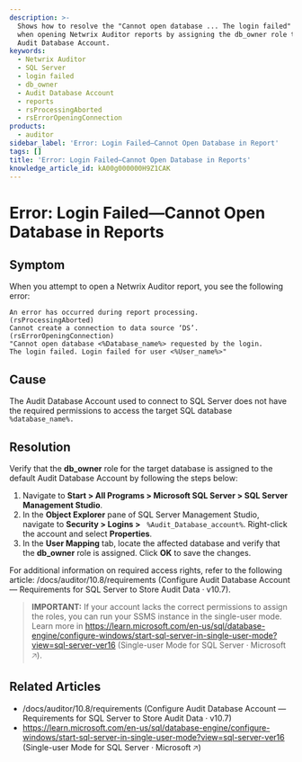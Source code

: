 ```yaml
---
description: >-
  Shows how to resolve the "Cannot open database ... The login failed" error
  when opening Netwrix Auditor reports by assigning the db_owner role to the
  Audit Database Account.
keywords:
  - Netwrix Auditor
  - SQL Server
  - login failed
  - db_owner
  - Audit Database Account
  - reports
  - rsProcessingAborted
  - rsErrorOpeningConnection
products:
  - auditor
sidebar_label: 'Error: Login Failed—Cannot Open Database in Report'
tags: []
title: 'Error: Login Failed—Cannot Open Database in Reports'
knowledge_article_id: kA00g000000H9Z1CAK
---
```


# Error: Login Failed—Cannot Open Database in Reports

## Symptom

When you attempt to open a Netwrix Auditor report, you see the following error:

```text
An error has occurred during report processing. 
(rsProcessingAborted) 
Cannot create a connection to data source ‘DS’. 
(rsErrorOpeningConnection) 
"Cannot open database <%Database_name%> requested by the login. 
The login failed. Login failed for user <%User_name%>"
```

## Cause

The Audit Database Account used to connect to SQL Server does not have the required permissions to access the target SQL database `%database_name%.`

## Resolution

Verify that the **db_owner** role for the target database is assigned to the default Audit Database Account by following the steps below:

1. Navigate to **Start > All Programs > Microsoft SQL Server > SQL Server Management Studio**.
2. In the **Object Explorer** pane of SQL Server Management Studio, navigate to **Security > Logins >** ` %Audit_Database_account%`. Right-click the account and select **Properties**.
3. In the **User Mapping** tab, locate the affected database and verify that the **db_owner** role is assigned. Click **OK** to save the changes.

For additional information on required access rights, refer to the following article: /docs/auditor/10.8/requirements (Configure Audit Database Account — Requirements for SQL Server to Store Audit Data · v10.7).

> **IMPORTANT:** If your account lacks the correct permissions to assign the roles, you can run your SSMS instance in the single-user mode. Learn more in https://learn.microsoft.com/en-us/sql/database-engine/configure-windows/start-sql-server-in-single-user-mode?view=sql-server-ver16 (Single-user Mode for SQL Server · Microsoft &#129125;).

## Related Articles

- /docs/auditor/10.8/requirements (Configure Audit Database Account — Requirements for SQL Server to Store Audit Data · v10.7)
- https://learn.microsoft.com/en-us/sql/database-engine/configure-windows/start-sql-server-in-single-user-mode?view=sql-server-ver16 (Single-user Mode for SQL Server · Microsoft &#129125;)
